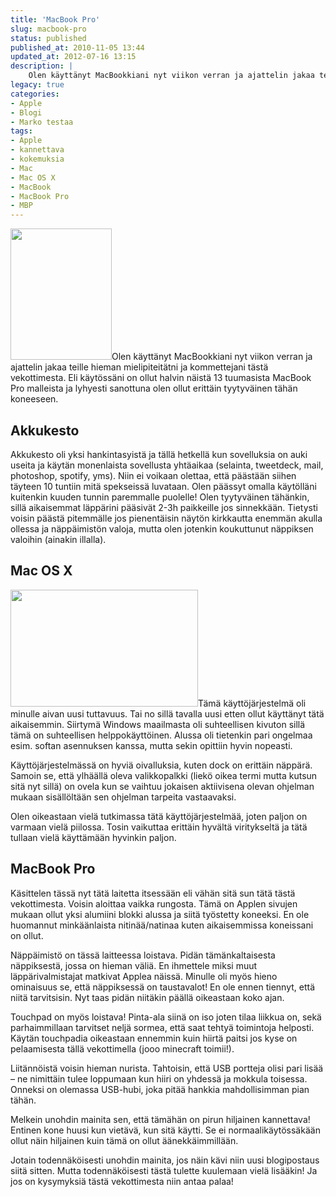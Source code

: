 ```yaml
---
title: 'MacBook Pro'
slug: macbook-pro
status: published
published_at: 2010-11-05 13:44
updated_at: 2012-07-16 13:15
description: |
    Olen käyttänyt MacBookkiani nyt viikon verran ja ajattelin jakaa teille hieman mielipiteitätni ja kommettejani tästä vekottimesta. Eli käytössäni on ollut halvin näistä 13 tuumasista MacBook Pro malleista ja lyhyesti sanottuna olen ollut erittäin tyytyväinen tähän koneeseen. Akkukesto Akkukesto oli yksi hankintasyistä ja tällä hetkellä kun sovelluksia on auki useita ja käytän monenlaista sovellusta yhtäaikaa (selainta,… Jatka lukemista MacBook Pro
legacy: true
categories:
- Apple
- Blogi
- Marko testaa
tags:
- Apple
- kannettava
- kokemuksia
- Mac
- Mac OS X
- MacBook
- MacBook Pro
- MBP
---
```


<p><a href="https://cdn.markokaartinen.net/uploads/2010/10/IMG_2558.jpg"><img loading="lazy" decoding="async" class="alignright size-medium wp-image-1375" title="MacBook Pro" src="https://cdn.markokaartinen.net/uploads/2010/10/IMG_2558-231x300.jpg" alt="" width="162" height="210" /></a>Olen käyttänyt MacBookkiani nyt viikon verran ja ajattelin jakaa teille hieman mielipiteitätni ja kommettejani tästä vekottimesta. Eli käytössäni on ollut halvin näistä 13 tuumasista MacBook Pro malleista ja lyhyesti sanottuna olen ollut erittäin tyytyväinen tähän koneeseen.</p>
<h2>Akkukesto</h2>
<p>Akkukesto oli yksi hankintasyistä ja tällä hetkellä kun sovelluksia on auki useita ja käytän monenlaista sovellusta yhtäaikaa (selainta, tweetdeck, mail, photoshop, spotify, yms). Niin ei voikaan olettaa, että päästään siihen täyteen 10 tuntiin mitä spekseissä luvataan. Olen päässyt omalla käytölläni kuitenkin kuuden tunnin paremmalle puolelle! Olen tyytyväinen tähänkin, sillä aikaisemmat läppärini pääsivät 2-3h paikkeille jos sinnekkään. Tietysti voisin päästä pitemmälle jos pienentäisin näytön kirkkautta enemmän akulla ollessa ja näppäimistön valoja, mutta olen jotenkin koukuttunut näppiksen valoihin (ainakin illalla).</p>
<h2>Mac OS X</h2>
<p><a href="https://cdn.markokaartinen.net/uploads/2010/11/Näyttökuva-2010-11-05-kohteessa-13.05.50.png"><img loading="lazy" decoding="async" class="alignright size-medium wp-image-1459" title="Kuvankaappaus 5.11.2010" src="https://cdn.markokaartinen.net/uploads/2010/11/Näyttökuva-2010-11-05-kohteessa-13.05.50-300x187.png" alt="" width="300" height="187" /></a>Tämä käyttöjärjestelmä oli minulle aivan uusi tuttavuus. Tai no sillä tavalla uusi etten ollut käyttänyt tätä aikaisemmin. Siirtymä Windows maailmasta oli suhteellisen kivuton sillä tämä on suhteellisen helppokäyttöinen. Alussa oli tietenkin pari ongelmaa esim. softan asennuksen kanssa, mutta sekin opittiin hyvin nopeasti.</p>
<p>Käyttöjärjestelmässä on hyviä oivalluksia, kuten dock on erittäin näppärä. Samoin se, että ylhäällä oleva valikkopalkki (liekö oikea termi mutta kutsun sitä nyt sillä) on ovela kun se vaihtuu jokaisen aktiivisena olevan ohjelman mukaan sisällöltään sen ohjelman tarpeita vastaavaksi.</p>
<p>Olen oikeastaan vielä tutkimassa tätä käyttöjärjestelmää, joten paljon on varmaan vielä piilossa. Tosin vaikuttaa erittäin hyvältä viritykseltä ja tätä tullaan vielä käyttämään hyvinkin paljon.</p>
<h2>MacBook Pro</h2>
<p>Käsittelen tässä nyt tätä laitetta itsessään eli vähän sitä sun tätä tästä vekottimesta. Voisin aloittaa vaikka rungosta. Tämä on Applen sivujen mukaan ollut yksi alumiini blokki alussa ja siitä työstetty koneeksi. En ole huomannut minkäänlaista nitinää/natinaa kuten aikaisemmissa koneissani on ollut.</p>
<p>Näppäimistö on tässä laitteessa loistava. Pidän tämänkaltaisesta näppiksestä, jossa on hieman väliä. En ihmettele miksi muut läppärivalmistajat matkivat Applea näissä. Minulle oli myös hieno ominaisuus se, että näppiksessä on taustavalot! En ole ennen tiennyt, että niitä tarvitsisin. Nyt taas pidän niitäkin päällä oikeastaan koko ajan.</p>
<p>Touchpad on myös loistava! Pinta-ala siinä on iso joten tilaa liikkua on, sekä parhaimmillaan tarvitset neljä sormea, että saat tehtyä toimintoja helposti. Käytän touchpadia oikeastaan ennemmin kuin hiirtä paitsi jos kyse on pelaamisesta tällä vekottimella (jooo minecraft toimii!).</p>
<p>Liitännöistä voisin hieman nurista. Tahtoisin, että USB portteja olisi pari lisää &#8211; ne nimittäin tulee loppumaan kun hiiri on yhdessä ja mokkula toisessa. Onneksi on olemassa USB-hubi, joka pitää hankkia mahdollisimman pian tähän.</p>
<p>Melkein unohdin mainita sen, että tämähän on pirun hiljainen kannettava! Entinen kone huusi kun vietävä, kun sitä käytti. Se ei normaalikäytössäkään ollut näin hiljainen kuin tämä on ollut äänekkäimmillään.</p>
<p>Jotain todennäköisesti unohdin mainita, jos näin kävi niin uusi blogipostaus siitä sitten. Mutta todennäköisesti tästä tulette kuulemaan vielä lisääkin! Ja jos on kysymyksiä tästä vekottimesta niin antaa palaa!</p>